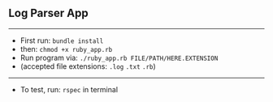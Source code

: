 ## Log Parser App
---
* First run:  `bundle install`
* then: `chmod +x ruby_app.rb`
* Run program via:
```./ruby_app.rb FILE/PATH/HERE.EXTENSION```
* (accepted file extensions: `.log` `.txt` `.rb`)
---
* To test, run: `rspec` in terminal


